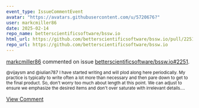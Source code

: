 ```yaml
---
event_type: IssueCommentEvent
avatar: "https://avatars.githubusercontent.com/u/5720676?"
user: markcmiller86
date: 2025-02-14
repo_name: betterscientificsoftware/bssw.io
html_url: https://github.com/betterscientificsoftware/bssw.io/pull/2251
repo_url: https://github.com/betterscientificsoftware/bssw.io
---
```


<a href='https://github.com/markcmiller86' target='_blank'>markcmiller86</a> commented on issue <a href='https://github.com/betterscientificsoftware/bssw.io/pull/2251' target='_blank'>betterscientificsoftware/bssw.io#2251</a>.

<small>@vijaysm and @iulian787 I have started writing and will plod along here periodically. My practice is typically to write often a lot more than necessary and then pare down to get to the final product. So, don't worry too much about length at this point. We can adjust to ensure we emphasize the desired items and don't over saturate with irrelevant details....</small>

<a href='https://github.com/betterscientificsoftware/bssw.io/pull/2251' target='_blank'>View Comment</a>